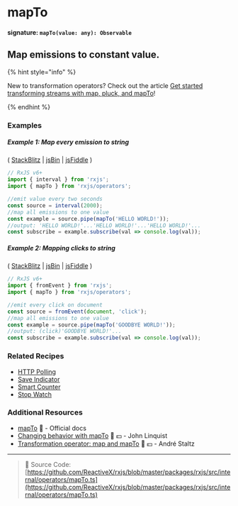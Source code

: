 # mapTo

#### signature: `mapTo(value: any): Observable`

## Map emissions to constant value.

{% hint style="info" %}

New to transformation operators? Check out the article
[Get started transforming streams with map, pluck, and mapTo](../../concepts/get-started-transforming.md)!

{% endhint %}



### Examples

##### Example 1: Map every emission to string

(
[StackBlitz](https://stackblitz.com/edit/typescript-fipd7a?file=index.ts&devtoolsheight=100)
| [jsBin](http://jsbin.com/qujolenili/1/edit?js,console) |
[jsFiddle](https://jsfiddle.net/btroncone/4ojq56ng/) )

```js
// RxJS v6+
import { interval } from 'rxjs';
import { mapTo } from 'rxjs/operators';

//emit value every two seconds
const source = interval(2000);
//map all emissions to one value
const example = source.pipe(mapTo('HELLO WORLD!'));
//output: 'HELLO WORLD!'...'HELLO WORLD!'...'HELLO WORLD!'...
const subscribe = example.subscribe(val => console.log(val));
```

##### Example 2: Mapping clicks to string

(
[StackBlitz](https://stackblitz.com/edit/typescript-btghci?file=index.ts&devtoolsheight=100)
| [jsBin](http://jsbin.com/xaheciwara/1/edit?js,console,output) |
[jsFiddle](https://jsfiddle.net/btroncone/52fqL4nn/) )

```js
// RxJS v6+
import { fromEvent } from 'rxjs';
import { mapTo } from 'rxjs/operators';

//emit every click on document
const source = fromEvent(document, 'click');
//map all emissions to one value
const example = source.pipe(mapTo('GOODBYE WORLD!'));
//output: (click)'GOODBYE WORLD!'...
const subscribe = example.subscribe(val => console.log(val));
```

### Related Recipes

- [HTTP Polling](../../recipes/http-polling.md)
- [Save Indicator](../../recipes/save-indicator.md)
- [Smart Counter](../../recipes/smartcounter.md)
- [Stop Watch](../../recipes/stop-watch.md)

### Additional Resources

- [mapTo](https://rxjs.dev/api/operators/mapTo) 📰 - Official docs
- [Changing behavior with mapTo](https://egghead.io/lessons/rxjs-changing-behavior-with-mapto?course=step-by-step-async-javascript-with-rxjs)
  🎥 💵 - John Linquist
- [Transformation operator: map and mapTo](https://egghead.io/lessons/rxjs-transformation-operator-map-and-mapto?course=rxjs-beyond-the-basics-operators-in-depth)
  🎥 💵 - André Staltz

---

> 📁 Source Code:
> [https://github.com/ReactiveX/rxjs/blob/master/packages/rxjs/src/internal/operators/mapTo.ts](https://github.com/ReactiveX/rxjs/blob/master/packages/rxjs/src/internal/operators/mapTo.ts)
